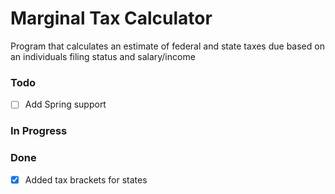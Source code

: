 # Marginal Tax Calculator
Program that calculates an estimate of federal and state taxes due based on an individuals filing status and
salary/income

### Todo
- [ ] Add Spring support

### In Progress

### Done
- [x] Added tax brackets for states
 
